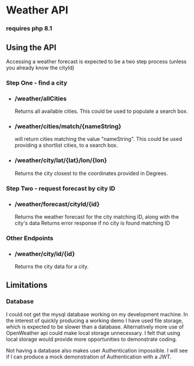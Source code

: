 # Weather API

### requires php 8.1

## Using the API
Accessing a weather forecast is expected to be a two step process (unless you already know the cityId)

### Step One - find a city

 - ### /weather/allCities
    Returns all available cities.
    This could be used to populate a search box.
 - ### /weather/cities/match/{nameString}
    will return cities matching the value "nameString".
    This could be used providing a shortlist cities, to a search box.
 - ### /weather/city/lat/{lat}/lon/{lon}
    Returns the city closest to the coordinates provided in Degrees.

### Step Two - request forecast by city ID
 - ### /weather/forecast/cityId/{id}
    Returns the weather forecast for the city matching ID, along with the city's data
    Returns error response if no city is found matching ID  
    
### Other Endpoints
 - ### /weather/city/id/{id}
    Returns the city data for a city.

## Limitations

### Database
I could not get the mysql database working on my development machine.
In the interest of quickly producing a working demo I have used file storage, which is expected to be slower than a 
database. Alternatively more use of OpenWeather api could make local storage unnecessary.
I felt that using local storage would provide more opportunities to demonstrate coding.

Not having a database also makes user Authentication impossible.
I will see if I can produce a mock demonstration of Authentication with a JWT.
